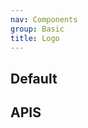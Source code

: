 ```yaml
---
nav: Components
group: Basic
title: Logo
---
```


## Default

<code src="./demos/index.tsx"></code>

## APIS

<API></API>
